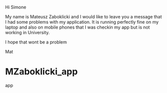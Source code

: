 Hi Simone 

My name is Mateusz Zaboklicki and I would like to leave you a message that I had 
some problems with my application. It is running perfectly fine on my laptop and also 
on mobile phones that I was checkin my app but is not working in University.

I hope that wont be a problem 


Mat



# MZaboklicki_app
app
